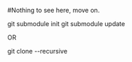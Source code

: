 #Nothing to see here, move on.

git submodule init
git submodule update

OR

git clone --recursive 
